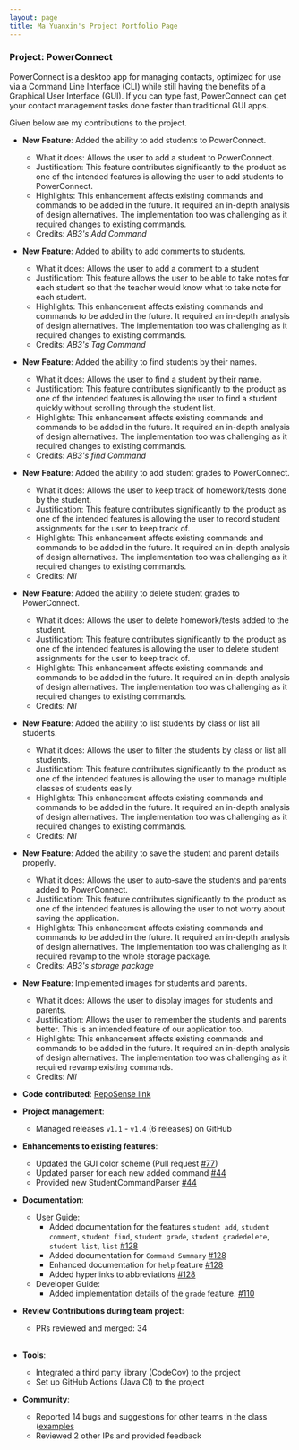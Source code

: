 ```yaml
---
layout: page
title: Ma Yuanxin's Project Portfolio Page
---
```


### Project: PowerConnect

PowerConnect is a desktop app for managing contacts, optimized for use via a Command Line Interface (CLI) while still having the benefits of a Graphical User Interface (GUI). If you can type fast, PowerConnect can get your contact management tasks done faster than traditional GUI apps.

Given below are my contributions to the project.

* **New Feature**: Added the ability to add students to PowerConnect.
  * What it does: Allows the user to add a student to PowerConnect.
  * Justification: This feature contributes significantly to the product as one of the intended features is allowing the user to add students to PowerConnect.
  * Highlights: This enhancement affects existing commands and commands to be added in the future. It required an in-depth analysis of design alternatives. The implementation too was challenging as it required changes to existing commands.
  * Credits: *AB3's Add Command*

* **New Feature**: Added to ability to add comments to students. 
  * What it does: Allows the user to add a comment to a student
  * Justification: This feature allows the user to be able to take notes for each student so that the teacher would know what to take note for each student. 
  * Highlights: This enhancement affects existing commands and commands to be added in the future. It required an in-depth analysis of design alternatives. The implementation too was challenging as it required changes to existing commands.
  * Credits: *AB3's Tag Command*

* **New Feature**: Added the ability to find students by their names.
  * What it does: Allows the user to find a student by their name.
  * Justification: This feature contributes significantly to the product as one of the intended features is allowing the user to find a student quickly without scrolling through the student list.
  * Highlights: This enhancement affects existing commands and commands to be added in the future. It required an in-depth analysis of design alternatives. The implementation too was challenging as it required changes to existing commands.
  * Credits: *AB3's find Command*

* **New Feature**: Added the ability to add student grades to PowerConnect. 
  * What it does: Allows the user to keep track of homework/tests done by the student. 
  * Justification: This feature contributes significantly to the product as one of the intended features is allowing the user to record student assignments for the user to keep track of. 
  * Highlights: This enhancement affects existing commands and commands to be added in the future. It required an in-depth analysis of design alternatives. The implementation too was challenging as it required changes to existing commands.
  * Credits: *Nil*

* **New Feature**: Added the ability to delete student grades to PowerConnect.
  * What it does: Allows the user to delete homework/tests added to the student. 
  * Justification: This feature contributes significantly to the product as one of the intended features is allowing the user to delete student assignments for the user to keep track of.
  * Highlights: This enhancement affects existing commands and commands to be added in the future. It required an in-depth analysis of design alternatives. The implementation too was challenging as it required changes to existing commands.
  * Credits: *Nil*

* **New Feature**: Added the ability to list students by class or list all students.
  * What it does: Allows the user to filter the students by class or list all students.
  * Justification: This feature contributes significantly to the product as one of the intended features is allowing the user to manage multiple classes of students easily.
  * Highlights: This enhancement affects existing commands and commands to be added in the future. It required an in-depth analysis of design alternatives. The implementation too was challenging as it required changes to existing commands.
  * Credits: *Nil*

* **New Feature**: Added the ability to save the student and parent details properly.
  * What it does: Allows the user to auto-save the students and parents added to PowerConnect. 
  * Justification: This feature contributes significantly to the product as one of the intended features is allowing the user to not worry about saving the application. 
  * Highlights: This enhancement affects existing commands and commands to be added in the future. It required an in-depth analysis of design alternatives. The implementation too was challenging as it required revamp to the whole storage package. 
  * Credits: *AB3's storage package*

* **New Feature**: Implemented images for students and parents.
  * What it does: Allows the user to display images for students and parents. 
  * Justification: Allows the user to remember the students and parents better. This is an intended feature of our application too.
  * Highlights: This enhancement affects existing commands and commands to be added in the future. It required an in-depth analysis of design alternatives. The implementation too was challenging as it required revamp existing commands.
  * Credits: *Nil*
* **Code contributed**: [RepoSense link](https://nus-cs2103-ay2223s2.github.io/tp-dashboard/?search=mayuanxin1234&sort=groupTitle&sortWithin=title&timeframe=commit&mergegroup=&groupSelect=groupByRepos&breakdown=true&checkedFileTypes=docs~functional-code~test-code~other&since=2023-02-17&tabOpen=true&tabType=zoom&zA=mayuanxin1234&zR=AY2223S2-CS2103T-T09-1%2Ftp%5Bmaster%5D&zACS=261.12&zS=2023-02-17&zFS=T09-1&zU=2023-04-03&zMG=false&zFTF=commit&zFGS=groupByRepos&zFR=false)

* **Project management**:
  * Managed releases `v1.1` - `v1.4` (6 releases) on GitHub

* **Enhancements to existing features**:
  * Updated the GUI color scheme (Pull request [\#77](https://github.com/AY2223S2-CS2103T-T09-1/tp/pull/77))
  * Updated parser for each new added command [\#44](https://github.com/AY2223S2-CS2103T-T09-1/tp/pull/44)
  * Provided new StudentCommandParser [\#44](https://github.com/AY2223S2-CS2103T-T09-1/tp/pull/44)

* **Documentation**:
  * User Guide:
    * Added documentation for the features `student add`, `student comment`, `student find`, `student grade`, `student gradedelete`, `student list`, `list` [\#128](https://github.com/AY2223S2-CS2103T-T09-1/tp/pull/128)
    * Added documentation for `Command Summary` [\#128](https://github.com/AY2223S2-CS2103T-T09-1/tp/pull/128)
    * Enhanced documentation for `help` feature [\#128](https://github.com/AY2223S2-CS2103T-T09-1/tp/pull/128)
    * Added hyperlinks to abbreviations [\#128](https://github.com/AY2223S2-CS2103T-T09-1/tp/pull/128)
  * Developer Guide:
    * Added implementation details of the `grade` feature. [\#110](https://github.com/AY2223S2-CS2103T-T09-1/tp/pull/110)

* **Review Contributions during team project**:
  * PRs reviewed and merged: 34 <br><br>

* **Tools**:
  * Integrated a third party library (CodeCov) to the project
  * Set up GitHub Actions (Java CI) to the project

* **Community**:
  * Reported 14 bugs and suggestions for other teams in the class ([examples](https://github.com/AY2223S2-CS2103-W16-4/tp/issues)
  * Reviewed 2 other IPs and provided feedback

